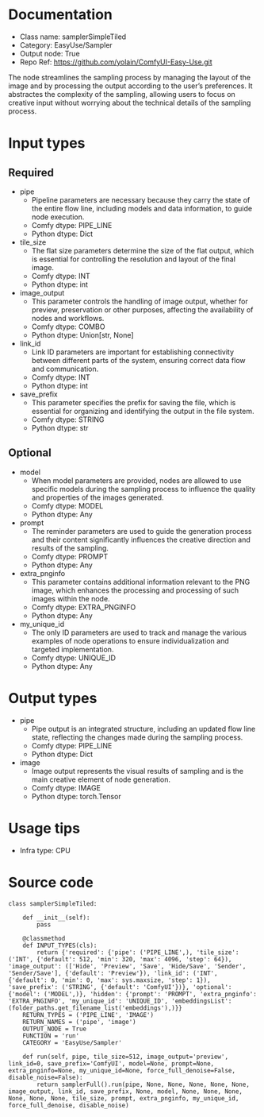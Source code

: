 # Documentation
- Class name: samplerSimpleTiled
- Category: EasyUse/Sampler
- Output node: True
- Repo Ref: https://github.com/yolain/ComfyUI-Easy-Use.git

The node streamlines the sampling process by managing the layout of the image and by processing the output according to the user’s preferences. It abstractes the complexity of the sampling, allowing users to focus on creative input without worrying about the technical details of the sampling process.

# Input types
## Required
- pipe
    - Pipeline parameters are necessary because they carry the state of the entire flow line, including models and data information, to guide node execution.
    - Comfy dtype: PIPE_LINE
    - Python dtype: Dict
- tile_size
    - The flat size parameters determine the size of the flat output, which is essential for controlling the resolution and layout of the final image.
    - Comfy dtype: INT
    - Python dtype: int
- image_output
    - This parameter controls the handling of image output, whether for preview, preservation or other purposes, affecting the availability of nodes and workflows.
    - Comfy dtype: COMBO
    - Python dtype: Union[str, None]
- link_id
    - Link ID parameters are important for establishing connectivity between different parts of the system, ensuring correct data flow and communication.
    - Comfy dtype: INT
    - Python dtype: int
- save_prefix
    - This parameter specifies the prefix for saving the file, which is essential for organizing and identifying the output in the file system.
    - Comfy dtype: STRING
    - Python dtype: str
## Optional
- model
    - When model parameters are provided, nodes are allowed to use specific models during the sampling process to influence the quality and properties of the images generated.
    - Comfy dtype: MODEL
    - Python dtype: Any
- prompt
    - The reminder parameters are used to guide the generation process and their content significantly influences the creative direction and results of the sampling.
    - Comfy dtype: PROMPT
    - Python dtype: Any
- extra_pnginfo
    - This parameter contains additional information relevant to the PNG image, which enhances the processing and processing of such images within the node.
    - Comfy dtype: EXTRA_PNGINFO
    - Python dtype: Any
- my_unique_id
    - The only ID parameters are used to track and manage the various examples of node operations to ensure individualization and targeted implementation.
    - Comfy dtype: UNIQUE_ID
    - Python dtype: Any

# Output types
- pipe
    - Pipe output is an integrated structure, including an updated flow line state, reflecting the changes made during the sampling process.
    - Comfy dtype: PIPE_LINE
    - Python dtype: Dict
- image
    - Image output represents the visual results of sampling and is the main creative element of node generation.
    - Comfy dtype: IMAGE
    - Python dtype: torch.Tensor

# Usage tips
- Infra type: CPU

# Source code
```
class samplerSimpleTiled:

    def __init__(self):
        pass

    @classmethod
    def INPUT_TYPES(cls):
        return {'required': {'pipe': ('PIPE_LINE',), 'tile_size': ('INT', {'default': 512, 'min': 320, 'max': 4096, 'step': 64}), 'image_output': (['Hide', 'Preview', 'Save', 'Hide/Save', 'Sender', 'Sender/Save'], {'default': 'Preview'}), 'link_id': ('INT', {'default': 0, 'min': 0, 'max': sys.maxsize, 'step': 1}), 'save_prefix': ('STRING', {'default': 'ComfyUI'})}, 'optional': {'model': ('MODEL',)}, 'hidden': {'prompt': 'PROMPT', 'extra_pnginfo': 'EXTRA_PNGINFO', 'my_unique_id': 'UNIQUE_ID', 'embeddingsList': (folder_paths.get_filename_list('embeddings'),)}}
    RETURN_TYPES = ('PIPE_LINE', 'IMAGE')
    RETURN_NAMES = ('pipe', 'image')
    OUTPUT_NODE = True
    FUNCTION = 'run'
    CATEGORY = 'EasyUse/Sampler'

    def run(self, pipe, tile_size=512, image_output='preview', link_id=0, save_prefix='ComfyUI', model=None, prompt=None, extra_pnginfo=None, my_unique_id=None, force_full_denoise=False, disable_noise=False):
        return samplerFull().run(pipe, None, None, None, None, None, image_output, link_id, save_prefix, None, model, None, None, None, None, None, None, tile_size, prompt, extra_pnginfo, my_unique_id, force_full_denoise, disable_noise)
```